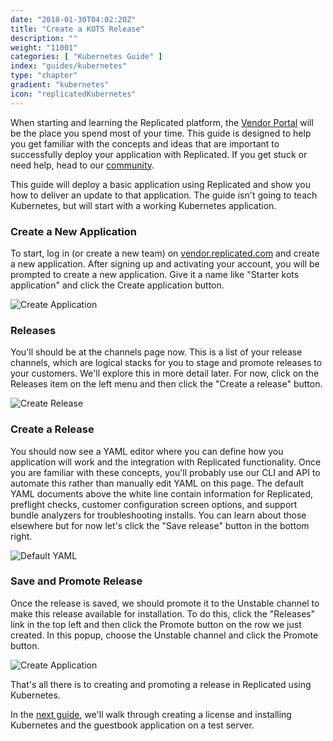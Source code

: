 ```yaml
---
date: "2018-01-30T04:02:20Z"
title: "Create a KOTS Release"
description: ""
weight: "11001"
categories: [ "Kubernetes Guide" ]
index: "guides/kubernetes"
type: "chapter"
gradient: "kubernetes"
icon: "replicatedKubernetes"
---
```


When starting and learning the Replicated platform, the [Vendor Portal](https://vendor.replicated.com) will be the place you spend most of your time. This guide is designed to help you get familiar with the concepts and ideas that are important to successfully deploy your application with Replicated. If you get stuck or need help, head to our [community](https://help.replicated.com/community/).

This guide will deploy a basic application using Replicated and show you how to deliver an update to that application. The guide isn't going to teach Kubernetes, but will start with a working Kubernetes application.

### Create a New Application

To start, log in (or create a new team) on [vendor.replicated.com](https://vendor.replicated.com) and create a new application. After signing up and activating your account, you will be prompted to create a new application. Give it a name like "Starter kots application" and click the Create application button.

![Create Application](/images/guides/kots/create-application.png)

### Releases

You'll should be at the channels page now. This is a list of your release channels, which are logical stacks for you to stage and promote releases to your customers. We'll explore this in more detail later. For now, click on the Releases item on the left menu and then click the "Create a release" button.

![Create Release](/images/guides/kots/create-release.png)

### Create a Release

You should now see a YAML editor where you can define how you application will work and the integration with Replicated functionality. Once you are familiar with these concepts, you'll probably use our CLI and API to automate this rather than manually edit YAML on this page. The default YAML documents above the white line contain information for Replicated, preflight checks, customer configuration screen options, and support bundle analyzers for troubleshooting installs. You can learn about those elsewhere but for now let's click the "Save release" button in the bottom right.

![Default YAML](/images/guides/kots/default-yaml.png)

### Save and Promote Release

Once the release is saved, we should promote it to the Unstable channel to make this release available for installation. To do this, click the "Releases" link in the top left and then click the Promote button on the row we just created. In this popup, choose the Unstable channel and click the Promote button.

![Create Application](/images/guides/kots/promote-release.png)

That's all there is to creating and promoting a release in Replicated using Kubernetes.

In the [next guide](../install), we'll walk through creating a license and installing Kubernetes and the guestbook application on a test server.
